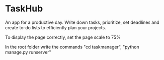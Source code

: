 # TaskHub

An app for a productive day.
Write down tasks, prioritize, set deadlines and create to-do lists to efficiently plan your projects.

To display the page correctly, set the page scale to 75%

In the root folder write the commands "cd taskmanager", "python manage.py runserver"
